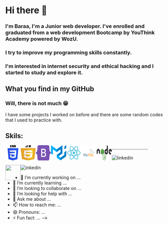 # Hi there 👋

### I'm Baraa, I'm a Junior web developer. I've enrolled and graduated from a web development Bootcamp by YouThink Academy powered by WozU.
### I try to improve my programming skills constantly.
### I'm interested in internet security and ethical hacking and I started to study and explore it.

## What you find in my GitHub
### Will, there is not much 😁

I have some projects I worked on before and there are some random codes that I used to practice with.

## Skils:

<a img src="https://github.com/BARAA-201/BARAA-201/blob/main/logos/html5-with-wordmark-color.svg" align="left" height="48" width="48" ></a>
<a href=""><img src="https://github.com/BARAA-201/BARAA-201/blob/main/logos/css-3-svgrepo-com.svg" align="left" height="48" width="48" ></a>
<a href="url"><img src="https://github.com/BARAA-201/BARAA-201/blob/main/logos/javascript.svg" align="left" height="48" width="48" ></a>
<a href="url"><img src="https://github.com/BARAA-201/BARAA-201/blob/main/logos/bootstrap-5-seeklogo.com.svg" align="left" height="48" width="48" ></a>
<a href="url"><img src="https://github.com/BARAA-201/BARAA-201/blob/main/logos/material-ui-seeklogo.com.svg" align="left" height="48" width="48" ></a>
<a href="url"><img src="https://github.com/BARAA-201/BARAA-201/blob/main/logos/react-seeklogo.com.svg" align="left" height="48" width="48" ></a>
<a href="url"><img src="https://github.com/BARAA-201/BARAA-201/blob/main/logos/mysql-logo-svgrepo-com.svg" align="left" height="48" width="48" ></a>
<a href="url"><img src="https://github.com/BARAA-201/BARAA-201/blob/main/logos/nodejs-seeklogo.com.svg" align="left" height="48" width="48" ></a>

............................

![linkedin](https://img.shields.io/badge/linkedin-#0A66C2?style=for-the-badge&logo=linkedin&logoColor=white)



<a href="url"><img src="" align="left" height="48" width="48" ></a>


![inkedin](https://img.shields.io/badge/linkedin-000000?style=for-the-badge&logo=linkedin&logoColor=white)



- 🔭 I’m currently working on ...
- 🌱 I’m currently learning ...
- 👯 I’m looking to collaborate on ...
- 🤔 I’m looking for help with ...
- 💬 Ask me about ...
- 📫 How to reach me: ...
- 😄 Pronouns: ...
- ⚡ Fun fact: ...
-->
